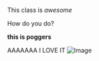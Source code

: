 This class is *awesome*

How do you do?

**this is poggers**


AAAAAAA I LOVE IT
![Image](https://vignette.wikia.nocookie.net/every-universe/images/6/64/Optmus13.png/revision/latest?cb=20170630084242)
